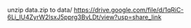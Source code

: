 unzip data.zip to data/
https://drive.google.com/file/d/1qRiC-6Li_IU4ZyrW2lsxJ5pprg3BvLDt/view?usp=share_link
